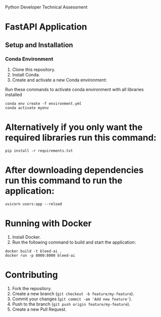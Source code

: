 

Python Developer Technical Assessment


# FastAPI Application

## Setup and Installation

### Conda Environment
1. Clone this repository.
2. Install Conda.
3. Create and activate a new Conda environment:

Run these commands to  activate conda environment with all libraries installed

   ```
conda env create -f environment.yml
conda activate myenv
```
# Alternatively if you only want the required libraries  run this command:

```
pip install -r requirements.txt
```
# After downloading dependencies run this command to run the application:

```
uvicorn users:app --reload
```

# Running with Docker

1. Install Docker.
2. Run the following command to build and start the application:

```
docker build -t bleed-ai .
docker run -p 8000:8000 bleed-ai
```

# Contributing

1. Fork the repository.
2. Create a new branch (`git checkout -b feature/my-feature`).
3. Commit your changes (`git commit -am 'Add new feature'`).
4. Push to the branch (`git push origin feature/my-feature`).
5. Create a new Pull Request.






